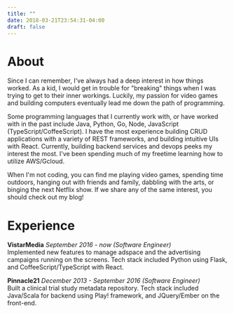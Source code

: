 ```yaml
---
title: ""
date: 2018-03-21T23:54:31-04:00
draft: false
---
```


# About

Since I can remember, I've always had a deep interest in how things worked. As a
kid, I would get in trouble for "breaking" things when I was trying to get to
their inner workings. Luckily, my passion for video games and building computers
eventually lead me down the path of programming.

Some programming languages that I currently work with, or have worked with
in the past include Java, Python, Go, Node, JavaScript (TypeScript/CoffeeScript).
I have the most experience building CRUD applications with a variety of REST
frameworks, and building intuitive UIs with React. Currently, building backend
services and devops peeks my interest the most. I've been spending much of my
freetime learning how to utilize AWS/Gcloud.

When I'm not coding, you can find me playing video games, spending time outdoors,
hanging out with friends and family, dabbling with the arts, or binging the
next Netflix show. If we share any of the same interest, you should check out my
blog!

# Experience

<b>VistarMedia</b> *September 2016 - now (Software Engineer)* </br>
Implemented new features to manage adspace and the advertising campaigns running
on the screens. Tech stack included Python using Flask, and CoffeeScript/TypeScript 
with React.

<b>Pinnacle21</b> *December 2013 - September 2016 (Software Engineer)*</br>
Built a clinical trial study metadata repository. Tech stack included Java/Scala
for backend using Play! framework, and JQuery/Ember on the front-end.
